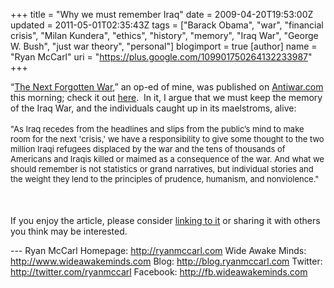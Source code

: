 +++
title = "Why we must remember Iraq"
date = 2009-04-20T19:53:00Z
updated = 2011-05-01T02:35:43Z
tags = ["Barack Obama", "war", "financial crisis", "Milan Kundera", "ethics", "history", "memory", "Iraq War", "George W. Bush", "just war theory", "personal"]
blogimport = true
[author]
	name = "Ryan McCarl"
	uri = "https://plus.google.com/109901750264132233987"
+++

“<a href="http://original.antiwar.com/mccarl/the-next-forgotten-war/">The Next Forgotten War</a>,” an op-ed of mine, was published on <a href="http://www.antiwar.com/">Antiwar.com</a> this morning; check it out <a href="http://original.antiwar.com/mccarl/the-next-forgotten-war/">here</a>. &nbsp;In it, I argue that we must keep the memory of the Iraq War, and the individuals caught up in its maelstroms, alive:<br /><br /><span class="Apple-style-span" style="font-size: small;">"As Iraq recedes from the headlines and slips from the public’s mind to make room for the next 'crisis,' we have a responsibility to give some thought to the two million Iraqi refugees displaced by the war and the tens of thousands of Americans and Iraqis killed or maimed as a consequence of the war. And what we should remember is not statistics or grand narratives, but individual stories and the weight they lend to the principles of prudence, humanism, and nonviolence."<br /></span><br /><span class="Apple-style-span" style="font-size: small;"><br /></span><br />If you enjoy the article, please consider <a href="http://www.blogger.com/As%20Iraq%20recedes%20from%20the%20headlines%20and%20slips%20from%20the%20public%E2%80%99s%20mind%20to%20make%20room%20for%20the%20next%20%22crisis,%22%20we%20have%20a%20responsibility%20to%20give%20some%20thought%20to%20the%20two%20million%20Iraqi%20refugees%20displaced%20by%20the%20war%20and%20the%20tens%20of%20thousands%20of%20Americans%20and%20Iraqis%20killed%20or%20maimed%20as%20a%20consequence%20of%20the%20war.%20And%20what%20we%20should%20remember%20is%20not%20statistics%20or%20grand%20narratives,%20but%20individual%20stories%20and%20the%20weight%20they%20lend%20to%20the%20principles%20of%20prudence,%20humanism,%20and%20nonviolence.">linking to it</a> or sharing it with others you think may be interested.<div class="blogger-post-footer">---
Ryan McCarl
Homepage: http://ryanmccarl.com
Wide Awake Minds: http://www.wideawakeminds.com
Blog: http://blog.ryanmccarl.com
Twitter: http://twitter.com/ryanmccarl
Facebook: http://fb.wideawakeminds.com</div>
